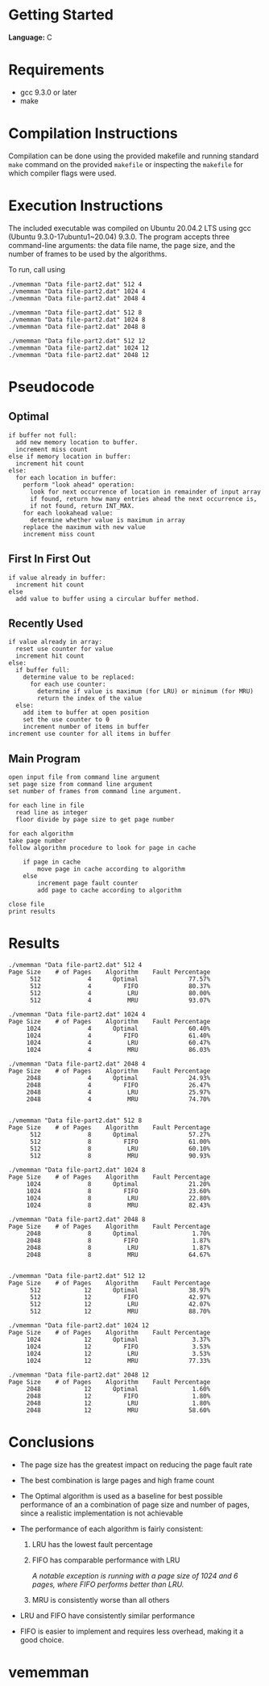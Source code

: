 # Getting Started

**Language:** C

# Requirements

- gcc 9.3.0 or later
- make

# Compilation Instructions

Compilation can be done using the provided makefile and running
standard `make` command on the provided `makefile` or inspecting the
`makefile` for which compiler flags were used.

# Execution Instructions

The included executable was compiled on Ubuntu 20.04.2 LTS using
gcc (Ubuntu 9.3.0-17ubuntu1~20.04) 9.3.0. The program accepts three command-line
arguments: the data file name, the page size, and the number of frames to
be used by the algorithms.

To run, call using

```
./vmemman "Data file-part2.dat" 512 4
./vmemman "Data file-part2.dat" 1024 4
./vmemman "Data file-part2.dat" 2048 4

./vmemman "Data file-part2.dat" 512 8
./vmemman "Data file-part2.dat" 1024 8
./vmemman "Data file-part2.dat" 2048 8

./vmemman "Data file-part2.dat" 512 12
./vmemman "Data file-part2.dat" 1024 12
./vmemman "Data file-part2.dat" 2048 12
```

# Pseudocode

## Optimal

```
if buffer not full:
  add new memory location to buffer.
  increment miss count
else if memory location in buffer:
  increment hit count
else:
  for each location in buffer:
    perform "look ahead" operation:
      look for next occurrence of location in remainder of input array
      if found, return how many entries ahead the next occurrence is,
      if not found, return INT_MAX.
    for each lookahead value:
      determine whether value is maximum in array
    replace the maximum with new value
    increment miss count

```

## First In First Out

```
if value already in buffer:
  increment hit count
else
  add value to buffer using a circular buffer method.
```

## Recently Used

```
if value already in array:
  reset use counter for value
  increment hit count
else:
  if buffer full:
    determine value to be replaced:
      for each use counter:
        determine if value is maximum (for LRU) or minimum (for MRU)
        return the index of the value
  else:
    add item to buffer at open position
    set the use counter to 0
    increment number of items in buffer
increment use counter for all items in buffer
```

## Main Program

```
open input file from command line argument
set page size from command line argument
set number of frames from command line argument.

for each line in file
  read line as integer
  floor divide by page size to get page number

for each algorithm
take page number
follow algorithm procedure to look for page in cache

    if page in cache
        move page in cache according to algorithm
    else
        increment page fault counter
        add page to cache according to algorithm

close file
print results
```

# Results

```
./vmemman "Data file-part2.dat" 512 4
Page Size    # of Pages    Algorithm    Fault Percentage
      512             4      Optimal              77.57%
      512             4         FIFO              80.37%
      512             4          LRU              80.00%
      512             4          MRU              93.07%

./vmemman "Data file-part2.dat" 1024 4
Page Size    # of Pages    Algorithm    Fault Percentage
     1024             4      Optimal              60.40%
     1024             4         FIFO              61.40%
     1024             4          LRU              60.47%
     1024             4          MRU              86.03%

./vmemman "Data file-part2.dat" 2048 4
Page Size    # of Pages    Algorithm    Fault Percentage
     2048             4      Optimal              24.93%
     2048             4         FIFO              26.47%
     2048             4          LRU              25.97%
     2048             4          MRU              74.70%


./vmemman "Data file-part2.dat" 512 8
Page Size    # of Pages    Algorithm    Fault Percentage
      512             8      Optimal              57.27%
      512             8         FIFO              61.00%
      512             8          LRU              60.10%
      512             8          MRU              90.93%

./vmemman "Data file-part2.dat" 1024 8
Page Size    # of Pages    Algorithm    Fault Percentage
     1024             8      Optimal              21.20%
     1024             8         FIFO              23.60%
     1024             8          LRU              22.80%
     1024             8          MRU              82.43%

./vmemman "Data file-part2.dat" 2048 8
Page Size    # of Pages    Algorithm    Fault Percentage
     2048             8      Optimal               1.70%
     2048             8         FIFO               1.87%
     2048             8          LRU               1.87%
     2048             8          MRU              64.67%


./vmemman "Data file-part2.dat" 512 12
Page Size    # of Pages    Algorithm    Fault Percentage
      512            12      Optimal              38.97%
      512            12         FIFO              42.97%
      512            12          LRU              42.07%
      512            12          MRU              88.70%

./vmemman "Data file-part2.dat" 1024 12
Page Size    # of Pages    Algorithm    Fault Percentage
     1024            12      Optimal               3.37%
     1024            12         FIFO               3.53%
     1024            12          LRU               3.53%
     1024            12          MRU              77.33%

./vmemman "Data file-part2.dat" 2048 12
Page Size    # of Pages    Algorithm    Fault Percentage
     2048            12      Optimal               1.60%
     2048            12         FIFO               1.80%
     2048            12          LRU               1.80%
     2048            12          MRU              58.60%
```

# Conclusions

- The page size has the greatest impact on reducing the page fault rate

- The best combination is large pages and high frame count

- The Optimal algorithm is used as a baseline for best possible performance of an
  a combination of page size and number of pages, since a realistic implementation
  is not achievable

- The performance of each algorithm is fairly consistent:

  1. LRU has the lowest fault percentage
  2. FIFO has comparable performance with LRU

     _A notable exception is running with a page size of 1024 and 6 pages, where FIFO performs better than LRU._

  3. MRU is consistently worse than all others

- LRU and FIFO have consistently similar performance

- FIFO is easier to implement and requires less overhead, making it a good choice.
# vememman
